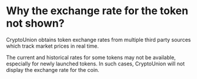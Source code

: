 # Why the exchange rate for the token not shown?

CryptoUnion obtains token exchange rates from multiple third party sources which track market prices in real time.

The current and historical rates for some tokens may not be available, especially for newly launched tokens. In such cases, CryptoUnion will not display the exchange rate for the coin.

